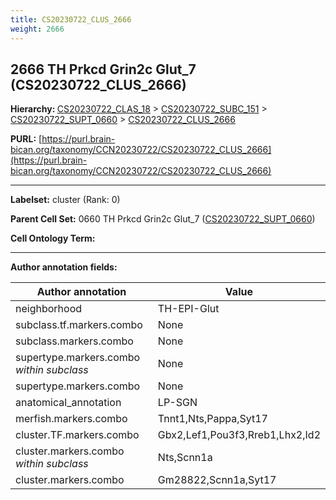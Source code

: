```yaml
---
title: CS20230722_CLUS_2666
weight: 2666
---
```

## 2666 TH Prkcd Grin2c Glut_7 (CS20230722_CLUS_2666)
<b>Hierarchy: </b>
[CS20230722_CLAS_18](../CS20230722_CLAS_18) >
[CS20230722_SUBC_151](../CS20230722_SUBC_151) >
[CS20230722_SUPT_0660](../CS20230722_SUPT_0660) >
[CS20230722_CLUS_2666](../CS20230722_CLUS_2666)

**PURL:** [https://purl.brain-bican.org/taxonomy/CCN20230722/CS20230722_CLUS_2666](https://purl.brain-bican.org/taxonomy/CCN20230722/CS20230722_CLUS_2666)

---


**Labelset:** cluster (Rank: 0)

**Parent Cell Set:** 0660 TH Prkcd Grin2c Glut_7 ([CS20230722_SUPT_0660](../CS20230722_SUPT_0660))



**Cell Ontology Term:** 

[MARKER GENES.]: #


---

[TRANSFERRED ANNOTATIONS.]: #


[AUTHOR ANNOTATION FIELDS.]: #


**Author annotation fields:**

| Author annotation | Value |
|-------------------|-------|
|neighborhood|TH-EPI-Glut|
|subclass.tf.markers.combo|None|
|subclass.markers.combo|None|
|supertype.markers.combo _within subclass_|None|
|supertype.markers.combo|None|
|anatomical_annotation|LP-SGN|
|merfish.markers.combo|Tnnt1,Nts,Pappa,Syt17|
|cluster.TF.markers.combo|Gbx2,Lef1,Pou3f3,Rreb1,Lhx2,Id2|
|cluster.markers.combo _within subclass_|Nts,Scnn1a|
|cluster.markers.combo|Gm28822,Scnn1a,Syt17|
